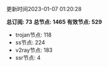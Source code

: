 更新时间2023-01-07 01:20:28

**总订阅: 73**
**总节点: 1465**
**有效节点: 529**
- trojan节点: 118
- ss节点: 224
- v2ray节点: 183
- ssr节点: 4
